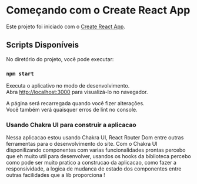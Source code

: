 # Começando com o Create React App

Este projeto foi iniciado com o [Create React App](https://github.com/facebook/create-react-app).

## Scripts Disponíveis

No diretório do projeto, você pode executar:

### `npm start`

Executa o aplicativo no modo de desenvolvimento.\
Abra [http://localhost:3000](http://localhost:3000) para visualizá-lo no navegador.

A página será recarregada quando você fizer alterações.\
Você também verá quaisquer erros de lint no console.


### Usando Chakra UI para construir a aplicacao

Nessa aplicacao estou usando Chakra UI, React Router Dom entre outras ferramentas para o desenvolvimento do site. Com o Chakra UI disponilizando componentes com varias funcionalidades prontas percebo que eh muito util para desenvolver, usandos os hooks da biblioteca percebo como pode ser muito pratico a construcao da aplicacao, como fazer a responsividade, a logica de mudanca de estado dos componentes entre outras facilidades que a lib proporciona !